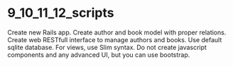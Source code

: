 # 9_10_11_12_scripts

Create new Rails app. Create author and book model with proper relations.
Create web RESTfull interface to manage authors and books. Use default sqlite database.
For views, use Slim syntax. Do not create javascript components and any advanced UI, but you can use bootstrap.
